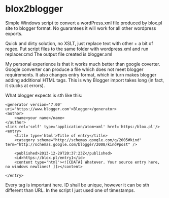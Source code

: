 # blox2blogger

Simple Windows script to convert a wordPress.xml file produced by blox.pl site to blogger format.
No guarantees it will work for all other wordpress exports.

Quick and dirty solution, no XSLT, just replace text with other + a bit of regex.
Put script files to the same folder with wordpress.xml and run replacer.cmd
The output file created is blogger.xml

My personal experience is that it works much better than google coverter.
Google converter can produce a file which does not meet blogger requirements. It also changes entry format,
which in turn makes blogger adding additional HTML tags.
This is why Blogger import takes long (in fact, it stucks at errors).

What blogger expects is sth like this:

<?xml version='1.0' encoding='UTF-8'?>
<feed xmlns='http://www.w3.org/2005/Atom'>

    <generator version='7.00' uri='https://www.blogger.com'>Blogger</generator>
    <author>
        <name>your name</name>
    </author>
    <link rel='self' type='application/atom+xml' href='https:/blox.pl'/>
    <entry>
        <title type='html'>Title of entry</title>
        <category scheme="http://schemas.google.com/g/2005#kind" term="http://schemas.google.com/blogger/2008/kind#post" />

        <published>2013-12-29T20:37:23Z</published>
        <id>https://blox.pl/entry1</id>
        <content type='html'><![CDATA[ Whatever. Your source entry here, no windows newlines! ]]></content>

    </entry>

</feed>

Every tag is important here. ID shall be unique, however it can be sth different than URL. In the script I just used one of timestamps.
